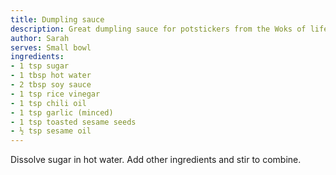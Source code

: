 ```yaml
---
title: Dumpling sauce
description: Great dumpling sauce for potstickers from the Woks of life-ers  
author: Sarah
serves: Small bowl
ingredients:
- 1 tsp sugar
- 1 tbsp hot water
- 2 tbsp soy sauce
- 1 tsp rice vinegar
- 1 tsp chili oil
- 1 tsp garlic (minced)
- 1 tsp toasted sesame seeds
- ½ tsp sesame oil
---
```


Dissolve sugar in hot water. Add other ingredients and stir to combine.

